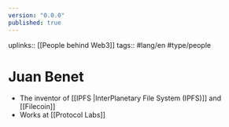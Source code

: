 ```yaml
---
version: "0.0.0"
published: true
---
```

uplinks:: [[People behind Web3]]
tags:: #lang/en #type/people 
# Juan Benet
- The inventor of [[IPFS |InterPlanetary File System (IPFS)]] and [[Filecoin]]
- Works at [[Protocol Labs]]
